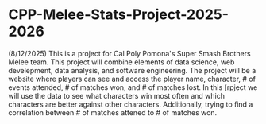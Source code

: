 # CPP-Melee-Stats-Project-2025-2026

(8/12/2025) This is a project for Cal Poly Pomona's Super Smash Brothers Melee team. This project will combine elements of data science, web develepment, data analysis, and software engineering. The project will be a website where players can see and access the player name, character, # of events attended, # of matches won, and # of matches lost. In this [rpject we will use the data to see what characters win most often and which 
characters are better against other characters. Additionally, trying to find a correlation between # of matches attened to # of matches won.
